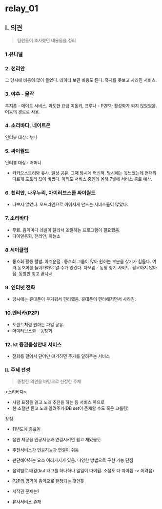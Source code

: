 # relay_01



## I. 의견

> 팀원들이 조사했던 내용들을 정리



### 1.유니텔



### 2. 천리안

그 당시에 비용이 많이 들었다.
데이터 보관 비용도 든다. 흑자를 못보고 사라진 서비스.



### 3. 야후 - 몰락

투지폰 - 메이트 서비스. 과도한 요금
이동키, 프루나 - P2P가 활성화가 되지 않았었음. 어둠의 경로로 사용.



### 4. 소리바다, 네이트온

인터뷰 대상 : 누나



### 5. 싸이월드

인터뷰 대상 : 어머니

- 카카오스토리와 유사. 일상 공유. 그때 당시에 혁신적. 당시에는 못느꼈는데 현재와 다르게 도토리 값이 비쌌다. 아직도 서비스 중인데 올해 7월에 서비스 종료 예상.



### 6. 천리안, 나우누리, 아이러브스쿨 싸이월드 

- 나쁘지 않았다. 오프라인으로 이어지게 만드는 서비스들이 많았다.



### 7. 소리바다

- 무료. 음악마다 레벨이 달라서 조절하는 프로그램이 필요했음.
- 다이얼통화, 천리안, 하늘소



### 8.세이클럽

- 동호회 활동 활발.
  아쉬운점 : 동호회 그룹이 많아 원하는 부분을 찾기가 힘들다. 여러 동호회를 들어가봐야 알 수가 있었다.
  다모임 - 동창 찾기 사이트. 필요하지 않아짐. 동창만 찾고 끝나서

### 9. 인터넷 전화 

- 당시에는 휴대폰이 무거워서 편리했음. 휴대폰이 편리해지면서 사라짐.

### 10.엔티카(P2P)

- 토렌트처럼 원하는 파일 공유.
- 아이러브스쿨 - 동창회.

### 12. kt 증권음성안내 서비스

- 전화를 걸어서 단어만 얘기하면 주가를 알려주는 서비스



### II. 주제 선정

> 종합한 의견을 바탕으로 선정한 주제

  

<소리바다>

- 사람 표정을 읽고 노래 추천을 하는 등 서비스 쪽으로
- 한 소절만 듣고 노래 알려주기(DB set이 존재할 수도 혹은 크롤링)

장점

- 11년도에 종료됨
- 음원 제공을 인공지능과 연결시키면 쉽고 재밌을듯
- 추천서비스가 인공지능과 연결이 쉬움
- 판단해야하는 요소 여러가지가 있음. 다양한 방법으로 구현 가능
  단점
- 음악별로 태깅(but 태그를 하나하나 일일이 따야됨. 소절도 다 따야됨 -> 어려움)
- P2P의 영역이 음악으로 한정되는 것인듯
- 저작권 문제는?

- 유사서비스 존재
